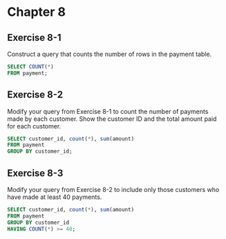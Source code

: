 # Chapter 8

## Exercise 8-1

Construct a query that counts the number of rows in the payment table.

```sql
SELECT COUNT(*)
FROM payment;
```

## Exercise 8-2

Modify your query from Exercise 8-1 to count the number of payments
made by each customer. Show the customer ID and the total amount paid
for each customer.

```sql
SELECT customer_id, count(*), sum(amount)
FROM payment
GROUP BY customer_id;
```

## Exercise 8-3

Modify your query from Exercise 8-2 to include only those customers who
have made at least 40 payments.

```sql
SELECT customer_id, count(*), sum(amount)
FROM payment
GROUP BY customer_id
HAVING COUNT(*) >= 40;
```
